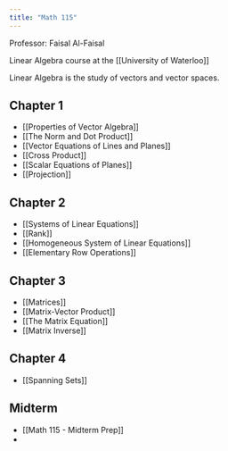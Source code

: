 ```yaml
---
title: "Math 115"
---
```


Professor: Faisal Al-Faisal

Linear Algebra course at the [[University of Waterloo]] 

Linear Algebra is the study of vectors and vector spaces. 
## Chapter 1

- [[Properties of Vector Algebra]]
- [[The Norm and Dot Product]]
- [[Vector Equations of Lines and Planes]]
- [[Cross Product]]
- [[Scalar Equations of Planes]]
- [[Projection]]

## Chapter 2

- [[Systems of Linear Equations]]
- [[Rank]]
- [[Homogeneous System of Linear Equations]]
- [[Elementary Row Operations]]

## Chapter 3

- [[Matrices]]
- [[Matrix-Vector Product]]
- [[The Matrix Equation]]
- [[Matrix Inverse]]

## Chapter 4

- [[Spanning Sets]]


## Midterm

- [[Math 115 - Midterm Prep]]
- 